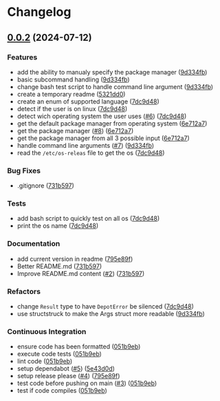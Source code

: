 # Changelog

## [0.0.2](https://github.com/Rignchen/Depot/compare/v0.0.1...v0.0.2) (2024-07-12)


### Features

* add the ability to manualy specify the package manager ([9d334fb](https://github.com/Rignchen/Depot/commit/9d334fb13a53d0253e5a810e0e56f28f981a8c12))
* basic subcommand handling ([9d334fb](https://github.com/Rignchen/Depot/commit/9d334fb13a53d0253e5a810e0e56f28f981a8c12))
* change bash test script to handle command line argument ([9d334fb](https://github.com/Rignchen/Depot/commit/9d334fb13a53d0253e5a810e0e56f28f981a8c12))
* create a temporary readme ([5321dd0](https://github.com/Rignchen/Depot/commit/5321dd0f2fcdc9ea52b3bdb264bfda9bd18bc62f))
* create an enum of supported language ([7dc9d48](https://github.com/Rignchen/Depot/commit/7dc9d489ded6e4aeec1cad6b57c12bc47d917721))
* detect if the user is on linux ([7dc9d48](https://github.com/Rignchen/Depot/commit/7dc9d489ded6e4aeec1cad6b57c12bc47d917721))
* detect wich operating system the user uses ([#6](https://github.com/Rignchen/Depot/issues/6)) ([7dc9d48](https://github.com/Rignchen/Depot/commit/7dc9d489ded6e4aeec1cad6b57c12bc47d917721))
* get the default package manager from operating system ([6e712a7](https://github.com/Rignchen/Depot/commit/6e712a71d19f3b63f33c51b3dabe3731c0fc2d59))
* get the package manager ([#8](https://github.com/Rignchen/Depot/issues/8)) ([6e712a7](https://github.com/Rignchen/Depot/commit/6e712a71d19f3b63f33c51b3dabe3731c0fc2d59))
* get the package manager from all 3 possible input ([6e712a7](https://github.com/Rignchen/Depot/commit/6e712a71d19f3b63f33c51b3dabe3731c0fc2d59))
* handle command line arguments ([#7](https://github.com/Rignchen/Depot/issues/7)) ([9d334fb](https://github.com/Rignchen/Depot/commit/9d334fb13a53d0253e5a810e0e56f28f981a8c12))
* read the `/etc/os-releas` file to get the os ([7dc9d48](https://github.com/Rignchen/Depot/commit/7dc9d489ded6e4aeec1cad6b57c12bc47d917721))


### Bug Fixes

* .gitignore ([731b597](https://github.com/Rignchen/Depot/commit/731b5978e660ce6ac8d1aa1a08c9d04c8f28ff96))


### Tests

* add bash script to quickly test on all os ([7dc9d48](https://github.com/Rignchen/Depot/commit/7dc9d489ded6e4aeec1cad6b57c12bc47d917721))
* print the os name ([7dc9d48](https://github.com/Rignchen/Depot/commit/7dc9d489ded6e4aeec1cad6b57c12bc47d917721))


### Documentation

* add current version in readme ([795e89f](https://github.com/Rignchen/Depot/commit/795e89f2869d67848731b0ac7f071a974276cbee))
* Better README.md ([731b597](https://github.com/Rignchen/Depot/commit/731b5978e660ce6ac8d1aa1a08c9d04c8f28ff96))
* Improve README.md content ([#2](https://github.com/Rignchen/Depot/issues/2)) ([731b597](https://github.com/Rignchen/Depot/commit/731b5978e660ce6ac8d1aa1a08c9d04c8f28ff96))


### Refactors

* change `Result` type to have `DepotError` be silenced ([7dc9d48](https://github.com/Rignchen/Depot/commit/7dc9d489ded6e4aeec1cad6b57c12bc47d917721))
* use structstruck to make the Args struct more readable ([9d334fb](https://github.com/Rignchen/Depot/commit/9d334fb13a53d0253e5a810e0e56f28f981a8c12))


### Continuous Integration

* ensure code has been formatted ([051b9eb](https://github.com/Rignchen/Depot/commit/051b9ebbf02760c6a55fe082604f50a8e0340984))
* execute code tests ([051b9eb](https://github.com/Rignchen/Depot/commit/051b9ebbf02760c6a55fe082604f50a8e0340984))
* lint code ([051b9eb](https://github.com/Rignchen/Depot/commit/051b9ebbf02760c6a55fe082604f50a8e0340984))
* setup dependabot ([#5](https://github.com/Rignchen/Depot/issues/5)) ([5e43d0d](https://github.com/Rignchen/Depot/commit/5e43d0dde6224f2cd2ad9146fd7f73fffdcfb89c))
* setup release please ([#4](https://github.com/Rignchen/Depot/issues/4)) ([795e89f](https://github.com/Rignchen/Depot/commit/795e89f2869d67848731b0ac7f071a974276cbee))
* test code before pushing on main ([#3](https://github.com/Rignchen/Depot/issues/3)) ([051b9eb](https://github.com/Rignchen/Depot/commit/051b9ebbf02760c6a55fe082604f50a8e0340984))
* test if code compiles ([051b9eb](https://github.com/Rignchen/Depot/commit/051b9ebbf02760c6a55fe082604f50a8e0340984))
